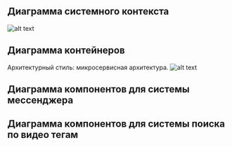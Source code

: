 ## Диаграмма системного контекста
![alt text](./SCD.svg)
## Диаграмма контейнеров
Архитектурный стиль: микросервисная архитектура.
![alt text](./CD.drawio)
## Диаграмма компонентов для системы мессенджера

## Диаграмма компонентов для системы поиска по видео тегам